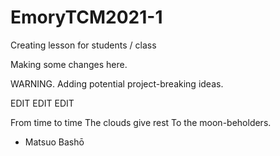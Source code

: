 # EmoryTCM2021-1
Creating lesson for students / class

Making some changes here.

WARNING.  Adding potential project-breaking ideas.

EDIT EDIT EDIT


From time to time
The clouds give rest
To the moon-beholders.

- Matsuo Bashō

